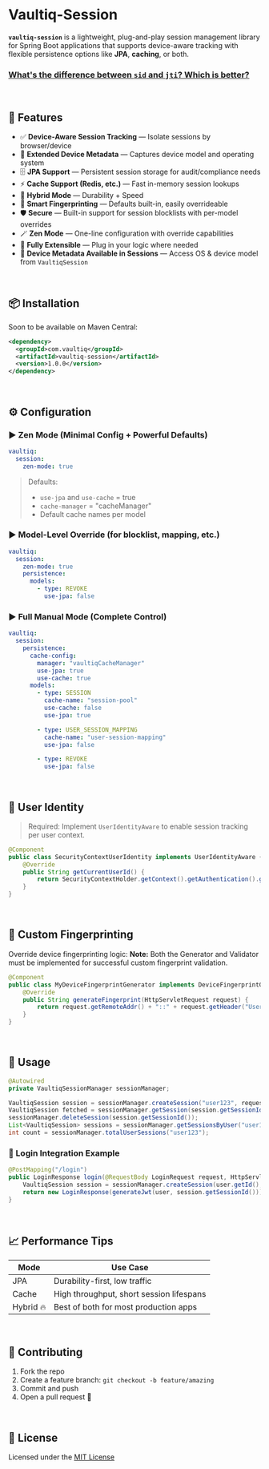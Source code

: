 # Vaultiq-Session

**`vaultiq-session`** is a lightweight, plug-and-play session management library for Spring Boot applications that supports device-aware tracking with flexible persistence options like **JPA**, **caching**, or both.

### [What's the difference between `sid` and `jti`? Which is better?](https://github.com/govaultiq/vaultiq-session/blob/main/sid_vs_jti.md)

<br>

## 🚀 Features

* ✅ **Device-Aware Session Tracking** — Isolate sessions by browser/device
* 📱 **Extended Device Metadata** — Captures device model and operating system
* 🗄️ **JPA Support** — Persistent session storage for audit/compliance needs
* ⚡ **Cache Support (Redis, etc.)** — Fast in-memory session lookups
* 🔀 **Hybrid Mode** — Durability + Speed
* 🧠 **Smart Fingerprinting** — Defaults built-in, easily overrideable
* 🛡️ **Secure** — Built-in support for session blocklists with per-model overrides
* 🪄 **Zen Mode** — One-line configuration with override capabilities
* 🧩 **Fully Extensible** — Plug in your logic where needed
* 🧰 **Device Metadata Available in Sessions** — Access OS & device model from `VaultiqSession`

<br>

## 📦 Installation

Soon to be available on Maven Central:

```xml
<dependency>
  <groupId>com.vaultiq</groupId>
  <artifactId>vaultiq-session</artifactId>
  <version>1.0.0</version>
</dependency>
```

<br>

## ⚙️ Configuration

### ▶ Zen Mode (Minimal Config + Powerful Defaults)

```yaml
vaultiq:
  session:
    zen-mode: true
```

> Defaults:
>
> * `use-jpa` and `use-cache` = true
> * `cache-manager` = "cacheManager"
> * Default cache names per model

### ▶ Model-Level Override (for blocklist, mapping, etc.)

```yaml
vaultiq:
  session:
    zen-mode: true
    persistence:
      models:
        - type: REVOKE
          use-jpa: false
```

### ▶ Full Manual Mode (Complete Control)

```yaml
vaultiq:
  session:
    persistence:
      cache-config:
        manager: "vaultiqCacheManager"
        use-jpa: true
        use-cache: true
      models:
        - type: SESSION
          cache-name: "session-pool"
          use-cache: false
          use-jpa: true

        - type: USER_SESSION_MAPPING
          cache-name: "user-session-mapping"
          use-jpa: false

        - type: REVOKE
          use-jpa: false
```

<br>

## 🔐 User Identity

> Required: Implement `UserIdentityAware` to enable session tracking per user context.

```java
@Component
public class SecurityContextUserIdentity implements UserIdentityAware {
    @Override
    public String getCurrentUserId() {
        return SecurityContextHolder.getContext().getAuthentication().getName();
    }
}
```

<br>

## 🧠 Custom Fingerprinting

Override device fingerprinting logic:
**Note:** Both the Generator and Validator must be implemented for successful custom fingerprint validation.

```java
@Component
public class MyDeviceFingerprintGenerator implements DeviceFingerprintGenerator {
    @Override
    public String generateFingerprint(HttpServletRequest request) {
        return request.getRemoteAddr() + "::" + request.getHeader("User-Agent");
    }
}
```

<br>

## 📍 Usage

```java
@Autowired
private VaultiqSessionManager sessionManager;

VaultiqSession session = sessionManager.createSession("user123", request);
VaultiqSession fetched = sessionManager.getSession(session.getSessionId());
sessionManager.deleteSession(session.getSessionId());
List<VaultiqSession> sessions = sessionManager.getSessionsByUser("user123");
int count = sessionManager.totalUserSessions("user123");
```

### 📎 Login Integration Example

```java
@PostMapping("/login")
public LoginResponse login(@RequestBody LoginRequest request, HttpServletRequest httpRequest) {
    VaultiqSession session = sessionManager.createSession(user.getId(), httpRequest);
    return new LoginResponse(generateJwt(user, session.getSessionId()));
}
```

<br>

## 📈 Performance Tips

| Mode      | Use Case                                 |
| --------- | ---------------------------------------- |
| JPA       | Durability-first, low traffic            |
| Cache     | High throughput, short session lifespans |
| Hybrid 🔥 | Best of both for most production apps    |

<br>

## 🤝 Contributing

1. Fork the repo
2. Create a feature branch: `git checkout -b feature/amazing`
3. Commit and push
4. Open a pull request 🚀

<br>

## 📝 License

Licensed under the [MIT License](LICENSE)
